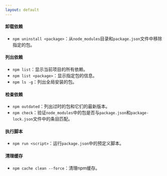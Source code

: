 ```yaml
---
layout: default
---
```


#### 卸载依赖
- `npm uninstall <package>`：从`node_modules`目录和`package.json`文件中移除指定的包。

#### 列出依赖
- `npm list`：显示当前项目的所有依赖。
- `npm list <package>`：显示指定包的信息。
- `npm ls -g`：列出全局安装的包。

#### 检查依赖
- `npm outdated`：列出过时的包和它们的最新版本。
- `npm check`：验证`node_modules`中的包是否与`package.json`和`package-lock.json`文件中的条目匹配。

#### 执行脚本
- `npm run <script>`：运行`package.json`中的预定义脚本。

#### 清理缓存
- `npm cache clean --force`：清理npm缓存。
